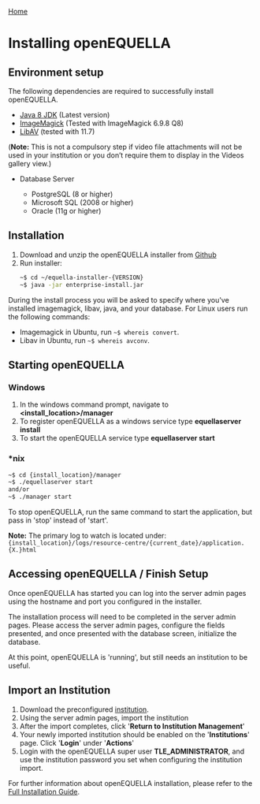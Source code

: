 [Home](https://openequella.github.io/)

# Installing openEQUELLA

## Environment setup

The following dependencies are required to successfully install openEQUELLA.

- [Java 8 JDK](https://www.oracle.com/technetwork/java/javase/downloads/jdk8-downloads-2133151.html) (Latest version)
- [ImageMagick](https://www.imagemagick.org/script/download.php) (Tested with ImageMagick 6.9.8 Q8)
- [LibAV](https://libav.org/download/) (tested with 11.7)

(**Note:** This is not a compulsory step if video file attachments will not be used in your institution or you don’t require them to display in the Videos gallery view.)

- Database Server

  - PostgreSQL (8 or higher)
  - Microsoft SQL (2008 or higher)
  - Oracle (11g or higher)

## Installation

1. Download and unzip the openEQUELLA installer from [Github]( https://github.com/equella/Equella/releases) 
1. Run installer:
    ```bash
    ~$ cd ~/equella-installer-{VERSION}
    ~$ java -jar enterprise-install.jar
    ```
During the install process you will be asked to specify where you've installed imagemagick, libav, java, and your database. For Linux users run the following commands:

- Imagemagick in Ubuntu, run ```~$ whereis convert```.
- Libav in Ubuntu, run ```~$ whereis avconv```.

## Starting openEQUELLA

### Windows

1. In the windows command prompt, navigate to  **<install_location>/manager**
2. To register openEQUELLA as a windows service type **equellaserver install**
3. To start the openEQUELLA service type **equellaserver start**

### \*nix

```bash
~$ cd {install_location}/manager
~$ ./equellaserver start
and/or
~$ ./manager start
```
To stop openEQUELLA, run the same command to start the application, but pass in 'stop' instead of 'start'.

**Note:** The primary log to watch is located under: `{install_location}/logs/resource-centre/{current_date}/application.{X.}html`

## Accessing openEQUELLA / Finish Setup

Once openEQUELLA has started you can log into the server admin pages using the hostname and port you configured in the installer.

The installation process will need to be completed in the server admin pages. Please access the server admin pages, configure the fields presented, and once presented with the database screen, initialize the database.

At this point, openEQUELLA is 'running', but still needs an institution to be useful.

## Import an Institution

1. Download the preconfigured [institution](https://github.com/equella/equella.github.io/blob/master/guides/6.4VanillaReferenceInstitution.tgz).
1. Using the server admin pages, import the institution
1. After the import completes, click '**Return to Institution Management**'
1. Your newly imported institution should be enabled on the '**Institutions**' page.  Click '**Login**' under '**Actions**'
1. Login with the openEQUELLA super user **TLE_ADMINISTRATOR**, and use the institution password you set when configuring the institution import.

For further information about openEQUELLA installation, please refer to the [Full Installation Guide](http://equella.github.io/guides/InstallationAdminGuide.html).